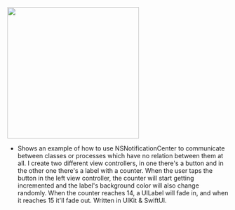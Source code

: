 <img src="https://i.imgur.com/M4RBcZP.gif" width="300">

* Shows an example of how to use NSNotificationCenter to communicate between classes or processes which have no relation between them at all. I create two different view controllers, in one there's a button and in the other one there's a label with a counter. When the user taps the button in the left view controller, the counter will start getting incremented and the label's background color will also change randomly. When the counter reaches 14, a UILabel will fade in, and when it reaches 15 it'll fade out. Written in UIKit & SwiftUI.
